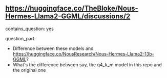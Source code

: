 ## https://huggingface.co/TheBloke/Nous-Hermes-Llama2-GGML/discussions/2

contains_question: yes

question_part: 
- Difference between these models and https://huggingface.co/NousResearch/Nous-Hermes-Llama2-13b-GGML?
- What's the difference between say, the q4_k_m model in this repo and the original one